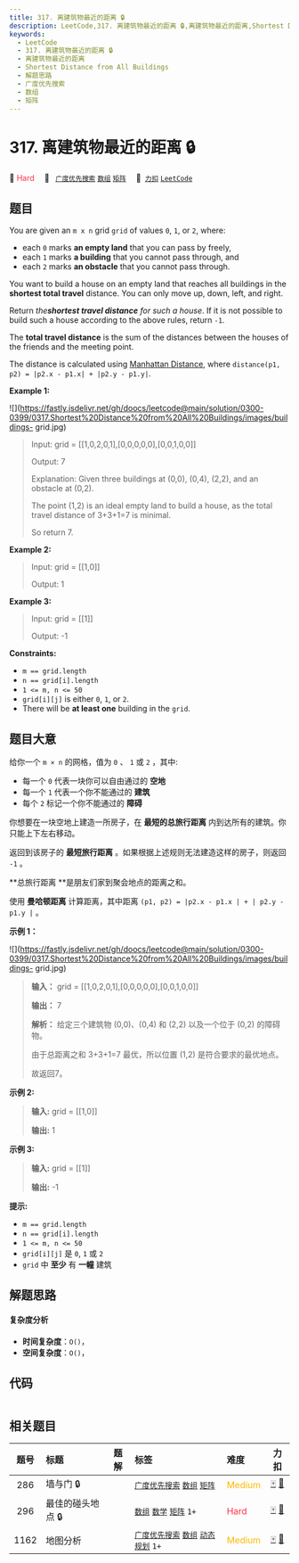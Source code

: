 ```yaml
---
title: 317. 离建筑物最近的距离 🔒
description: LeetCode,317. 离建筑物最近的距离 🔒,离建筑物最近的距离,Shortest Distance from All Buildings,解题思路,广度优先搜索,数组,矩阵
keywords:
  - LeetCode
  - 317. 离建筑物最近的距离 🔒
  - 离建筑物最近的距离
  - Shortest Distance from All Buildings
  - 解题思路
  - 广度优先搜索
  - 数组
  - 矩阵
---
```


# 317. 离建筑物最近的距离 🔒

🔴 <font color=#ff334b>Hard</font>&emsp; 🔖&ensp; [`广度优先搜索`](/tag/breadth-first-search.md) [`数组`](/tag/array.md) [`矩阵`](/tag/matrix.md)&emsp; 🔗&ensp;[`力扣`](https://leetcode.cn/problems/shortest-distance-from-all-buildings) [`LeetCode`](https://leetcode.com/problems/shortest-distance-from-all-buildings)

## 题目

You are given an `m x n` grid `grid` of values `0`, `1`, or `2`, where:

  * each `0` marks **an empty land** that you can pass by freely,
  * each `1` marks **a building** that you cannot pass through, and
  * each `2` marks **an obstacle** that you cannot pass through.

You want to build a house on an empty land that reaches all buildings in the
**shortest total travel** distance. You can only move up, down, left, and
right.

Return _the**shortest travel distance** for such a house_. If it is not
possible to build such a house according to the above rules, return `-1`.

The **total travel distance** is the sum of the distances between the houses
of the friends and the meeting point.

The distance is calculated using [Manhattan
Distance](http://en.wikipedia.org/wiki/Taxicab_geometry), where `distance(p1,
p2) = |p2.x - p1.x| + |p2.y - p1.y|`.



**Example 1:**

![](https://fastly.jsdelivr.net/gh/doocs/leetcode@main/solution/0300-0399/0317.Shortest%20Distance%20from%20All%20Buildings/images/buildings-
grid.jpg)

> Input: grid = [[1,0,2,0,1],[0,0,0,0,0],[0,0,1,0,0]]
> 
> Output: 7
> 
> Explanation: Given three buildings at (0,0), (0,4), (2,2), and an obstacle at (0,2).
> 
> The point (1,2) is an ideal empty land to build a house, as the total travel distance of 3+3+1=7 is minimal.
> 
> So return 7.

**Example 2:**

> Input: grid = [[1,0]]
> 
> Output: 1

**Example 3:**

> Input: grid = [[1]]
> 
> Output: -1

**Constraints:**

  * `m == grid.length`
  * `n == grid[i].length`
  * `1 <= m, n <= 50`
  * `grid[i][j]` is either `0`, `1`, or `2`.
  * There will be **at least one** building in the `grid`.


## 题目大意

给你一个 `m × n` 的网格，值为 `0` 、 `1` 或 `2` ，其中:

  * 每一个 `0` 代表一块你可以自由通过的 **空地**  
  * 每一个 `1` 代表一个你不能通过的 **建筑**
  * 每个 `2` 标记一个你不能通过的 **障碍**  

你想要在一块空地上建造一所房子，在 **最短的总旅行距离** 内到达所有的建筑。你只能上下左右移动。

返回到该房子的 **最短旅行距离** 。如果根据上述规则无法建造这样的房子，则返回 `-1` 。

**总旅行距离  **是朋友们家到聚会地点的距离之和。

使用 **曼哈顿距离**  计算距离，其中距离 `(p1, p2) = |p2.x - p1.x | + | p2.y - p1.y |` 。



**示例   1：**

![](https://fastly.jsdelivr.net/gh/doocs/leetcode@main/solution/0300-0399/0317.Shortest%20Distance%20from%20All%20Buildings/images/buildings-
grid.jpg)

> 
> 
> 
> 
> 
> **输入：** grid = [[1,0,2,0,1],[0,0,0,0,0],[0,0,1,0,0]]
> 
> **输出：** 7 
> 
> **解析：** 给定三个建筑物 (0,0)、(0,4) 和 (2,2) 以及一个位于 (0,2) 的障碍物。
> 
> 由于总距离之和 3+3+1=7 最优，所以位置 (1,2) 是符合要求的最优地点。
> 
> 故返回7。
> 
> 

**示例  2:**

> 
> 
> 
> 
> 
> **输入:** grid = [[1,0]]
> 
> **输出:** 1
> 
> 

**示例 3:**

> 
> 
> 
> 
> 
> **输入:** grid = [[1]]
> 
> **输出:** -1
> 
> 



**提示:**

  * `m == grid.length`
  * `n == grid[i].length`
  * `1 <= m, n <= 50`
  * `grid[i][j]` 是 `0`, `1` 或 `2`
  * `grid` 中 **至少**  有 **一幢** 建筑


## 解题思路

#### 复杂度分析

- **时间复杂度**：`O()`，
- **空间复杂度**：`O()`，

## 代码

```javascript

```

## 相关题目

<!-- prettier-ignore -->
| 题号 | 标题 | 题解 | 标签 | 难度 | 力扣 |
| :------: | :------ | :------: | :------ | :------ | :------: |
| 286 | 墙与门 🔒 |  |  [`广度优先搜索`](/tag/breadth-first-search.md) [`数组`](/tag/array.md) [`矩阵`](/tag/matrix.md) | <font color=#ffb800>Medium</font> | [🀄️](https://leetcode.cn/problems/walls-and-gates) [🔗](https://leetcode.com/problems/walls-and-gates) |
| 296 | 最佳的碰头地点 🔒 |  |  [`数组`](/tag/array.md) [`数学`](/tag/math.md) [`矩阵`](/tag/matrix.md) `1+` | <font color=#ff334b>Hard</font> | [🀄️](https://leetcode.cn/problems/best-meeting-point) [🔗](https://leetcode.com/problems/best-meeting-point) |
| 1162 | 地图分析 |  |  [`广度优先搜索`](/tag/breadth-first-search.md) [`数组`](/tag/array.md) [`动态规划`](/tag/dynamic-programming.md) `1+` | <font color=#ffb800>Medium</font> | [🀄️](https://leetcode.cn/problems/as-far-from-land-as-possible) [🔗](https://leetcode.com/problems/as-far-from-land-as-possible) |